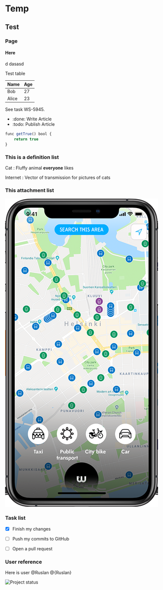 <!-- Space: SA -->
<!-- Title: Test -->
<!-- Layout: plain -->
<!-- Attachment: 191001_Homepage_hero_image_FI_EN.png -->

# Temp

## Test

### Page

#### Here

d
dasasd

Test table

Name    | Age
--------|------
Bob     | 27
Alice   | 23


<!-- Macro: WS-\d+
     Template: ac:jira:ticket
     Ticket: ${0} -->

See task WS-5945.

<!-- Macro: :done:
     Template: ac:status
     Title: DONE
     Color: Green -->

<!-- Macro: :todo:
     Template: ac:status
     Title: TODO
     Color: Blue -->

* :done: Write Article
* :todo: Publish Article

```javascript
func getTrue() bool {
    return true
}
```

### This is a definition list

Cat
: Fluffy animal **everyone** likes

Internet
: Vector of transmission for pictures of cats

### This attachment list

![Sample image](191001_Homepage_hero_image_FI_EN.png)


### Task list

- [x] Finish my changes
- [ ] Push my commits to GitHub
- [ ] Open a pull request


### User reference

Here is user @Ruslan @{Ruslan}

![Project status](https://raster.shields.io/badge/updated-today-brightgreen)